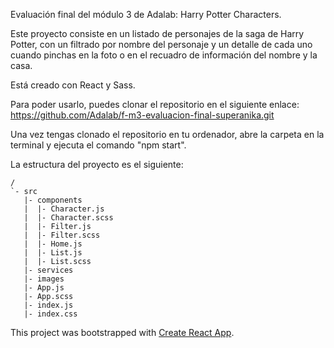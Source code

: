Evaluación final del módulo 3 de Adalab:  Harry Potter Characters. 

Este proyecto consiste en un listado de personajes de la saga de Harry Potter, con un filtrado por nombre del personaje y un detalle de cada uno cuando pinchas en la foto o en el recuadro de información del nombre y la casa.

Está creado con React y Sass.

Para poder usarlo, puedes clonar el repositorio en el siguiente enlace: 
https://github.com/Adalab/f-m3-evaluacion-final-superanika.git

Una vez tengas clonado el repositorio en tu ordenador, abre la carpeta en la terminal y ejecuta el comando "npm start".

La estructura del proyecto es el siguiente:
```
/
`- src
   |- components
   |  |- Character.js
   |  |- Character.scss
   |  |- Filter.js
   |  |- Filter.scss
   |  |- Home.js
   |  |- List.js
   |  |- List.scss
   |- services
   |- images
   |- App.js
   |- App.scss
   |- index.js
   |- index.css
 ```  
   


This project was bootstrapped with [Create React App](https://github.com/facebook/create-react-app).

